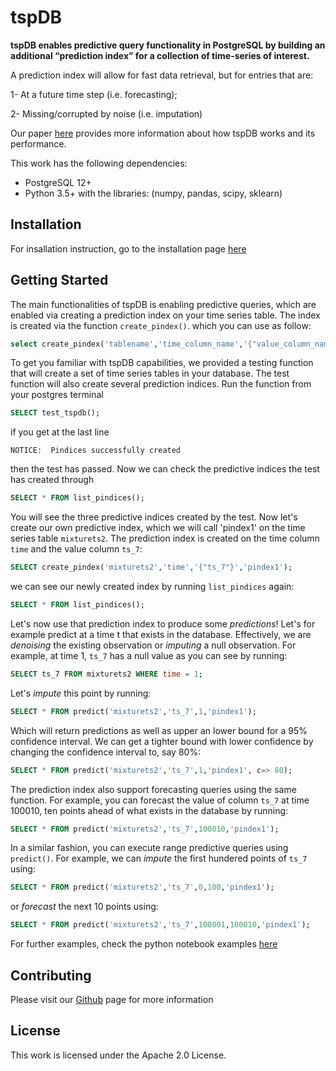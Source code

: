 # tspDB
**tspDB enables predictive query functionality in PostgreSQL by building an additional “prediction index” for a collection of time-series of interest.**

A prediction index will allow for fast data retrieval, but for entries that are:

1- At a future time step (i.e. forecasting);

2- Missing/corrupted by noise (i.e. imputation)


Our paper [here](https://arxiv.org/abs/1903.07097) provides more information about how tspDB works and its performance.  


This work has the following dependencies:

- PostgreSQL 12+
- Python 3.5+ with the libraries: (numpy, pandas, scipy, sklearn)
 

## Installation

For insallation instruction, go to the installation page [here](https://github.com/AbdullahO/tspdb/blob/master/installation.md)

## Getting Started
The main functionalities of tspDB is enabling predictive queries, which are enabled via creating a prediction index on your time series table.
The index is created via the function `create_pindex()`. which you can use as follow:

``` sql
select create_pindex('tablename','time_column_name','{"value_column_name"}','index_name')
``` 
To get you familiar with tspDB capabilities, we provided a testing function that will create a set of time series tables in your database. The test function will also create several prediction indices. Run the function from your postgres terminal
```sql
SELECT test_tspdb();
```
if you get at the last line
```
NOTICE:  Pindices successfully created
```
then the test has passed. Now we can check the predictive indices the test has created through

```sql
SELECT * FROM list_pindices();
```

You will see the three predictive indices created by the test. Now let's create our own predictive index, which we will call 'pindex1' on the time series table `mixturets2`. The prediction index is created on the time column `time` and the value column `ts_7`:
```sql
SELECT create_pindex('mixturets2','time','{"ts_7"}','pindex1');
```
we can see our newly created index by running `list_pindices` again:
```sql
SELECT * FROM list_pindices();
```

Let's now use that prediction index to produce some *predictions*! Let's for example predict at a time t that exists in the database. Effectively, we are *denoising* the existing observation or *imputing* a null observation. For example, at time 1, `ts_7` has a null value as  you can see by running:
```sql
SELECT ts_7 FROM mixturets2 WHERE time = 1;
```
Let's *impute* this point by running:
```sql
SELECT * FROM predict('mixturets2','ts_7',1,'pindex1');
```
Which will return predictions as well as upper an lower bound for a 95% confidence interval. We can get a tighter bound with lower confidence by changing the confidence interval to, say 80%: 
```sql
SELECT * FROM predict('mixturets2','ts_7',1,'pindex1', c=> 80);
```
The prediction index also support forecasting queries using the same function. For example, you can forecast the value of column `ts_7` at time 100010, ten points ahead of what exists in the database by running:
```sql
SELECT * FROM predict('mixturets2','ts_7',100010,'pindex1');
```
In a similar fashion, you can execute range predictive queries using `predict()`. For example, we can *impute* the first hundered points of `ts_7` using:

```sql
SELECT * FROM predict('mixturets2','ts_7',0,100,'pindex1');
```

or *forecast* the next 10 points using:

```sql
SELECT * FROM predict('mixturets2','ts_7',100001,100010,'pindex1');
```

For further examples, check the python notebook examples  [here](https://github.com/AbdullahO/tspdb/blob/master/notebook_examples)

## Contributing 
Please visit our [Github](https://github.com/AbdullahO/tspdb/blob/master/CONTRIBUTING.md) page for more information 
## License 
This work is licensed under the Apache 2.0 License. 
